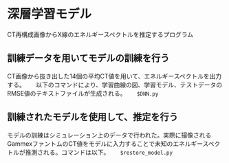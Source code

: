 # 深層学習モデル  
CT再構成画像からX線のエネルギースペクトルを推定するプログラム  

## 訓練データを用いてモデルの訓練を行う  
CT画像から抜き出した14個の平均CT値を用いて、エネルギースペクトルを出力する。　　
以下のコマンドにより、学習曲線の図、学習モデル、テストデータのRMSE値のテキストファイルが生成される。　　
`$DNN.py`

## 訓練されたモデルを使用して、推定を行う　　
モデルの訓練はシミュレーション上のデータで行われた。実際に撮像されるGammexファントムのCT値をモデルに入力することで未知のエネルギースペクトルが推測される。コマンドは以下。　　
`$restore_model.py`
